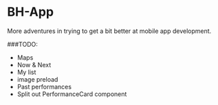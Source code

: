 # BH-App

More adventures in trying to get a bit better at mobile app development.

###TODO:
- Maps
- Now & Next
- My list
- image preload
- Past performances
- Split out PerformanceCard component

